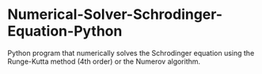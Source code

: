 # Numerical-Solver-Schrodinger-Equation-Python
Python program that numerically solves the Schrodinger equation using the Runge-Kutta method (4th order) or the Numerov algorithm.

